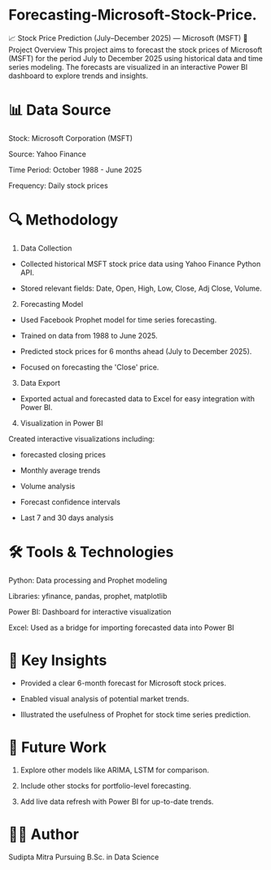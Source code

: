 # Forecasting-Microsoft-Stock-Price.
📈 Stock Price Prediction (July–December 2025) — Microsoft (MSFT)
📝 Project Overview
This project aims to forecast the stock prices of Microsoft (MSFT) for the period July to December 2025 using historical data and time series modeling. The forecasts are visualized in an interactive Power BI dashboard to explore trends and insights.

# 📊 Data Source
Stock: Microsoft Corporation (MSFT)

Source: Yahoo Finance

Time Period: October 1988 - June 2025

Frequency: Daily stock prices

# 🔍 Methodology
1. Data Collection

- Collected historical MSFT stock price data using Yahoo Finance Python API.

- Stored relevant fields: Date, Open, High, Low, Close, Adj Close, Volume.

2. Forecasting Model

- Used Facebook Prophet model for time series forecasting.

- Trained on data from 1988 to June 2025.

- Predicted stock prices for 6 months ahead (July to December 2025).

- Focused on forecasting the 'Close' price.

3. Data Export

- Exported actual and forecasted data to Excel for easy integration with Power BI.

4. Visualization in Power BI

Created interactive visualizations including:

- forecasted closing prices

- Monthly average trends

- Volume analysis

- Forecast confidence intervals
  
- Last 7 and 30 days analysis

# 🛠 Tools & Technologies
Python: Data processing and Prophet modeling

Libraries: yfinance, pandas, prophet, matplotlib

Power BI: Dashboard for interactive visualization

Excel: Used as a bridge for importing forecasted data into Power BI

# 📌 Key Insights
- Provided a clear 6-month forecast for Microsoft stock prices.

- Enabled visual analysis of potential market trends.

- Illustrated the usefulness of Prophet for stock time series prediction.


# 🔮 Future Work
1. Explore other models like ARIMA, LSTM for comparison.

2. Include other stocks for portfolio-level forecasting.

3. Add live data refresh with Power BI for up-to-date trends.

# 🙋‍♂️ Author
Sudipta Mitra
Pursuing B.Sc. in Data Science
